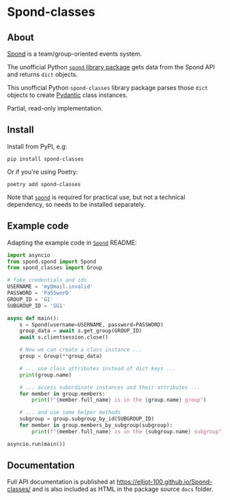 # Spond-classes

## About

[Spond](https://spond.com/welcome) is a team/group-oriented events system.

The unofficial Python [`spond` library package](https://github.com/Olen/Spond/) gets
data from the Spond API and returns `dict` objects.

This unofficial Python `spond-classes` library package parses those `dict` objects to
create [Pydantic](https://docs.pydantic.dev/) class instances.

Partial, read-only implementation.

## Install

Install from PyPI, e.g:
```shell
pip install spond-classes
```
Or if you're using Poetry:
```shell
poetry add spond-classes
```
Note that [`spond`](https://github.com/Olen/Spond/) is required for practical use, but not a technical dependency,
so needs to be installed separately.


## Example code

Adapting the example code in [`Spond`](https://github.com/Olen/Spond/) README:

```python
import asyncio
from spond.spond import Spond
from spond_classes import Group

# fake credentials and ids
USERNAME = 'my@mail.invalid'
PASSWORD = 'Pa55worD'
GROUP_ID = 'G1'
SUBGROUP_ID = 'SG1'

async def main():
    s = Spond(username=USERNAME, password=PASSWORD)
    group_data = await s.get_group(GROUP_ID)
    await s.clientsession.close()

    # Now we can create a class instance ...
    group = Group(**group_data)

    # ... use class attributes instead of dict keys ...
    print(group.name)

    # ... access subordinate instances and their attributes ...
    for member in group.members:
        print(f"{member.full_name} is in the {group.name} group")

    # ... and use some helper methods
    subgroup = group.subgroup_by_id(SUBGROUP_ID)
    for member in group.members_by_subgroup(subgroup):
        print(f"{member.full_name} is in the {subgroup.name} subgroup")

asyncio.run(main())

```
## Documentation

Full API documentation is published at https://elliot-100.github.io/Spond-classes/ and
is also included as HTML in the package source `docs` folder.

